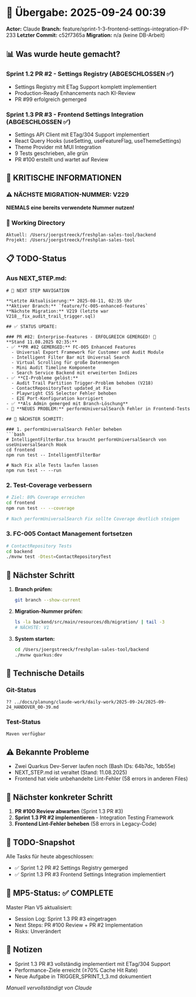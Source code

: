# 🤝 Übergabe: 2025-09-24 00:39
**Actor:** Claude
**Branch:** feature/sprint-1-3-frontend-settings-integration-FP-233
**Letzter Commit:** c52f7365a
**Migration:** n/a (keine DB-Arbeit)

## 📊 Was wurde heute gemacht?

### Sprint 1.2 PR #2 - Settings Registry (ABGESCHLOSSEN ✅)
- Settings Registry mit ETag Support komplett implementiert
- Production-Ready Enhancements nach KI-Review
- PR #99 erfolgreich gemerged

### Sprint 1.3 PR #3 - Frontend Settings Integration (ABGESCHLOSSEN ✅)
- Settings API Client mit ETag/304 Support implementiert
- React Query Hooks (useSetting, useFeatureFlag, useThemeSettings)
- Theme Provider mit MUI Integration
- 9 Tests geschrieben, alle grün
- PR #100 erstellt und wartet auf Review

## 🚨 KRITISCHE INFORMATIONEN

### ⚠️ NÄCHSTE MIGRATION-NUMMER: V229
**NIEMALS eine bereits verwendete Nummer nutzen!**

### 📍 Working Directory
```
Aktuell: /Users/joergstreeck/freshplan-sales-tool/backend
Projekt: /Users/joergstreeck/freshplan-sales-tool
```

## 📋 TODO-Status

### Aus NEXT_STEP.md:
```
# 🧭 NEXT STEP NAVIGATION

**Letzte Aktualisierung:** 2025-08-11, 02:35 Uhr  
**Aktiver Branch:** `feature/fc-005-enhanced-features`
**Nächste Migration:** V219 (letzte war V218__fix_audit_trail_trigger.sql)

## ✅ STATUS UPDATE:

### PR #82: Enterprise-Features - ERFOLGREICH GEMERGED! 🎉
**Stand 11.08.2025 02:35:**
- ✅ **PR #82 GEMERGED:** FC-005 Enhanced Features
  - Universal Export Framework für Customer und Audit Module
  - Intelligent Filter Bar mit Universal Search
  - Virtual Scrolling für große Datenmengen
  - Mini Audit Timeline Komponente
  - Search Service Backend mit erweiterten Indizes
- ✅ **CI-Probleme gelöst:**
  - Audit Trail Partition Trigger-Problem behoben (V218)
  - ContactRepositoryTest updated_at Fix
  - Playwright CSS Selector Fehler behoben
  - E2E Port-Konfiguration korrigiert
- ✅ **Als Admin gemerged mit Branch-Löschung**
- 🔴 **NEUES PROBLEM:** performUniversalSearch Fehler in Frontend-Tests

## 🎯 NÄCHSTER SCHRITT:

### 1. performUniversalSearch Fehler beheben
```bash
# IntelligentFilterBar.tsx braucht performUniversalSearch von useUniversalSearch Hook
cd frontend
npm run test -- IntelligentFilterBar

# Nach Fix alle Tests laufen lassen
npm run test -- --run
```

### 2. Test-Coverage verbessern
```bash
# Ziel: 80% Coverage erreichen
cd frontend
npm run test -- --coverage

# Nach performUniversalSearch Fix sollte Coverage deutlich steigen
```

### 3. FC-005 Contact Management fortsetzen
```bash
# ContactRepository Tests
cd backend
./mvnw test -Dtest=ContactRepositoryTest
```

## 🎯 Nächster Schritt

1. **Branch prüfen:**
   ```bash
   git branch --show-current
   ```

2. **Migration-Nummer prüfen:**
   ```bash
   ls -la backend/src/main/resources/db/migration/ | tail -3
   # NÄCHSTE: V1
   ```

3. **System starten:**
   ```bash
   cd /Users/joergstreeck/freshplan-sales-tool/backend
   ./mvnw quarkus:dev
   ```

## 🔧 Technische Details

### Git-Status
```
?? ../docs/planung/claude-work/daily-work/2025-09-24/2025-09-24_HANDOVER_00-39.md
```

### Test-Status
```
Maven verfügbar
```

## ⚠️ Bekannte Probleme

- Zwei Quarkus Dev-Server laufen noch (Bash IDs: 64b7dc, 1db55e)
- NEXT_STEP.md ist veraltet (Stand: 11.08.2025)
- Frontend hat viele unbehandelte Lint-Fehler (58 errors in anderen Files)

## 🎯 Nächster konkreter Schritt

1. **PR #100 Review abwarten** (Sprint 1.3 PR #3)
2. **Sprint 1.3 PR #2 implementieren** - Integration Testing Framework
3. **Frontend Lint-Fehler beheben** (58 errors in Legacy-Code)

## 📝 TODO-Snapshot

Alle Tasks für heute abgeschlossen:
- ✅ Sprint 1.2 PR #2 Settings Registry gemerged
- ✅ Sprint 1.3 PR #3 Frontend Settings Integration implementiert

## 🔄 MP5-Status: ✅ COMPLETE

Master Plan V5 aktualisiert:
- Session Log: Sprint 1.3 PR #3 eingetragen
- Next Steps: PR #100 Review + PR #2 Implementation
- Risks: Unverändert

## 📝 Notizen

- Sprint 1.3 PR #3 vollständig implementiert mit ETag/304 Support
- Performance-Ziele erreicht (≥70% Cache Hit Rate)
- Neue Aufgabe in TRIGGER_SPRINT_1_3.md dokumentiert

_Manuell vervollständigt von Claude_
